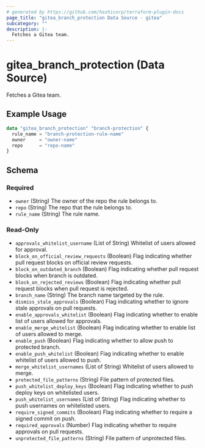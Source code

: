 ```yaml
---
# generated by https://github.com/hashicorp/terraform-plugin-docs
page_title: "gitea_branch_protection Data Source - gitea"
subcategory: ""
description: |-
  Fetches a Gitea team.
---
```


# gitea_branch_protection (Data Source)

Fetches a Gitea team.

## Example Usage

```terraform
data "gitea_branch_protection" "branch-protection" {
  rule_name = "branch-protection-rule-name"
  owner     = "owner-name"
  repo      = "repo-name"
}
```

<!-- schema generated by tfplugindocs -->
## Schema

### Required

- `owner` (String) The owner of the repo the rule belongs to.
- `repo` (String) The repo that the rule belongs to.
- `rule_name` (String) The rule name.

### Read-Only

- `approvals_whitelist_username` (List of String) Whitelist of users allowed for approval.
- `block_on_official_review_requests` (Boolean) Flag indicating whether pull request blocks on official review requests.
- `block_on_outdated_branch` (Boolean) Flag indicating whether pull request blocks when branch is outdated.
- `block_on_rejected_reviews` (Boolean) Flag indicating whether pull request blocks when pull request is rejected.
- `branch_name` (String) The branch name targeted by the rule.
- `dismiss_stale_approvals` (Boolean) Flag indicating whether to ignore stale approvals on pull requests.
- `enable_approvals_whitelist` (Boolean) Flag indicating whether to enable list of users allowed for approvals.
- `enable_merge_whitelist` (Boolean) Flag indicating whether to enable list of users allowed to merge.
- `enable_push` (Boolean) Flag indicating whether to allow push to protected branch.
- `enable_push_whitelist` (Boolean) Flag indicating whether to enable whitelist of users allowed to push.
- `merge_whitelist_usernames` (List of String) Whitelist of users allowed to merge.
- `protected_file_patterns` (String) File pattern of protected files.
- `push_whitelist_deploy_keys` (Boolean) Flag indicating whether to push deploy keys on whitelisted users.
- `push_whitelist_usernames` (List of String) Flag indicating whether to push usernames on whitelisted users.
- `require_signed_commits` (Boolean) Flag indicating whether to require a signed commit on push.
- `required_approvals` (Number) Flag indicating whether to require approvals on pull requests.
- `unprotected_file_patterns` (String) File pattern of unprotected files.


